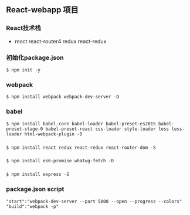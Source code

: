 ## React-webapp 项目

### React技术栈
- react react-router4 redux react-redux

### 初始化package.json
```
$ npm init -y
```

### webpack
```
$ npm install webpack webpack-dev-server -D
```

### babel
```
$ npm install babel-core babel-loader babel-preset-es2015 babel-preset-stage-0 babel-preset-react css-loader style-loader less less-loader html-webpack-plugin -D
```

###
```
$ npm install react redux react-redux react-router-dom -S
```

###
```
$ npm install es6-promise whatwg-fetch -D
```

###
```
$ npm install express -S
```

### package.json script
```
"start":"webpack-dev-server --part 5000 --open --progress --colors"
"build":"webpack -p"
```
